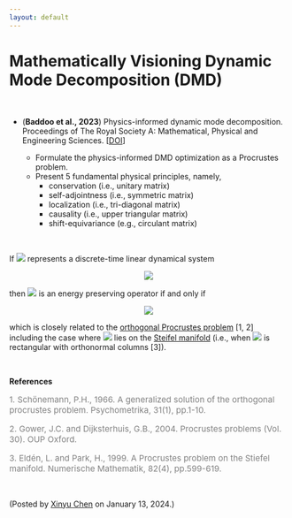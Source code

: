 ```yaml
---
layout: default
---
```


# Mathematically Visioning Dynamic Mode Decomposition (DMD)

<br>

- (**Baddoo et al., 2023**) Physics-informed dynamic mode decomposition. Proceedings of The Royal Society A: Mathematical, Physical and Engineering Sciences. [[DOI](https://doi.org/10.1098/rspa.2022.0576)]

  - Formulate the physics-informed DMD optimization as a Procrustes problem.
  - Present 5 fundamental physical principles, namely,
    - conservation (i.e., unitary matrix)
    - self-adjointness (i.e., symmetric matrix)
    - localization (i.e., tri-diagonal matrix)
    - causality (i.e., upper triangular matrix)
    - shift-equivariance (e.g., circulant matrix)

<br>

If <img style="display: inline;" src="https://latex.codecogs.com/svg.latex?\large&space;\boldsymbol{A}"/> represents a discrete-time linear dynamical system

<p align = "center"><img align="middle" src="https://latex.codecogs.com/svg.latex?\large&space;\boldsymbol{x}_{t+1}=\boldsymbol{A}\boldsymbol{x}_{t}"/></p>

then <img style="display: inline;" src="https://latex.codecogs.com/svg.latex?\large&space;\boldsymbol{A}"/> is an energy preserving operator if and only if

<p align = "center"><img align="middle" src="https://latex.codecogs.com/svg.latex?\large&space;E(\boldsymbol{A}\boldsymbol{x})=\|\boldsymbol{A}\boldsymbol{x}\|_2^2=\|\boldsymbol{x}\|_2^2=E(\boldsymbol{x}),\,\forall \boldsymbol{x}\in\mathbb{R}^{n}"/></p>

which is closely related to the [orthogonal Procrustes problem](https://en.wikipedia.org/wiki/Orthogonal_Procrustes_problem) [1, 2] including the case where <img style="display: inline;" src="https://latex.codecogs.com/svg.latex?\large&space;\boldsymbol{A}"/> lies on the [Steifel manifold](https://en.wikipedia.org/wiki/Stiefel_manifold) (i.e., when <img style="display: inline;" src="https://latex.codecogs.com/svg.latex?\large&space;\boldsymbol{A}"/> is rectangular with orthonormal columns [3]).

<br>

**References**

<p style="font-size: 15px; color: gray">
1. Schönemann, P.H., 1966. A generalized solution of the orthogonal procrustes problem. Psychometrika, 31(1), pp.1-10.
</p>

<p style="font-size: 15px; color: gray">
2. Gower, J.C. and Dijksterhuis, G.B., 2004. Procrustes problems (Vol. 30). OUP Oxford.
</p>

<p style="font-size: 15px; color: gray">
3. Eldén, L. and Park, H., 1999. A Procrustes problem on the Stiefel manifold. Numerische Mathematik, 82(4), pp.599-619.
</p>


<br>

<p align="left">(Posted by <a href="https://xinychen.github.io/">Xinyu Chen</a> on January 13, 2024.)</p>
